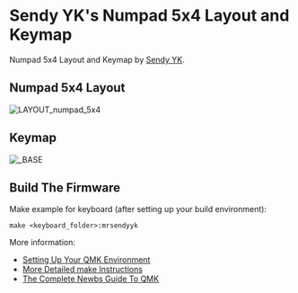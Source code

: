 # Sendy YK's Numpad 5x4 Layout and Keymap

Numpad 5x4 Layout and Keymap by [Sendy YK](https://mr.sendyyk.com).

## Numpad 5x4 Layout

![LAYOUT_numpad_5x4](https://raw.githubusercontent.com/mrsendyyk/files/public/images/layout-numpad-5x4.png)

## Keymap

![_BASE](https://raw.githubusercontent.com/mrsendyyk/files/public/images/layout-numpad-5x4-keymap.png)

## Build The Firmware

Make example for keyboard (after setting up your build environment):

    make <keyboard_folder>:mrsendyyk

More information:
* [Setting Up Your QMK Environment](https://docs.qmk.fm/#/getting_started_build_tools)
* [More Detailed make Instructions](https://docs.qmk.fm/#/getting_started_make_guide)
* [The Complete Newbs Guide To QMK](https://docs.qmk.fm/#/newbs)
